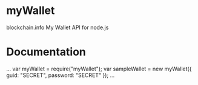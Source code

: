 myWallet
========

blockchain.info My Wallet API for node.js

Documentation
=============
...
var myWallet = require("myWallet");
var sampleWallet = new myWallet({
  guid: "SECRET",
  password: "SECRET"
});
...

